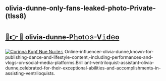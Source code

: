 ## olivia-dunne-only-fans​-leaked-photo​-Private-(tlss8)


# <h2><a href="https://mediaupload.pro?title=olivia-dunne&ref=git">🔗👉 🔴 olivia-dunne-P𝚑ot𝚘𝚜-V𝚒d𝚎o</a></h2>

[![Corinna Kopf Nue Nu𝚍e𝚜](https://i.imgur.com/0qMVB7G.gif)](https://mediaupload.pro?title=olivia-dunne&ref=git)
Online-influencer-olivia-dunne,known-for-publishing-dance-and-lifestyle-content,-including-performances-and-vlogs-on-social-media-platforms.Brilliant-ventriloquist-assistant-olivia-dunne,celebrated-for-their-exceptional-abilities-and-accomplishments-in-assisting-ventriloquists.  